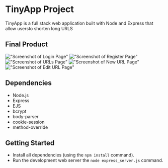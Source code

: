 # TinyApp Project

TinyApp is a full stack web application built with Node and Express that allow usersto shorten long URLS

## Final Product
!["Screenshot of Login Page"](https://github.com/tahuana/TinyApp/blob/master/docs/login-page.png?raw=true)
!["Screenshot of Register Page"](https://github.com/tahuana/TinyApp/blob/master/docs/register-page.png?raw=true)
!["Screenshot of URLs Page"](https://github.com/tahuana/TinyApp/blob/master/docs/urls-page.png?raw=true)
!["Screenshot of New URL Page"](https://github.com/tahuana/TinyApp/blob/master/docs/add-page.png?raw=true)
!["Screenshot of Edit URL Page"](https://github.com/tahuana/TinyApp/blob/master/docs/edit-page.png?raw=true)

## Dependencies

- Node.js
- Express
- EJS
- bcrypt
- body-parser
- cookie-session
- method-override

## Getting Started

- Install all dependencies (using the `npm install` command).
- Run the development web server the `node express_server.js` command.